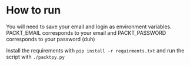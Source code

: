 How to run
============
You will need to save your email and login as environment variables.
PACKT_EMAIL corresponds to your email and PACKT_PASSWORD corresponds to your password (duh)

Install the requirements with ```pip install -r requirments.txt``` and run the script with ```./packtpy.py```
